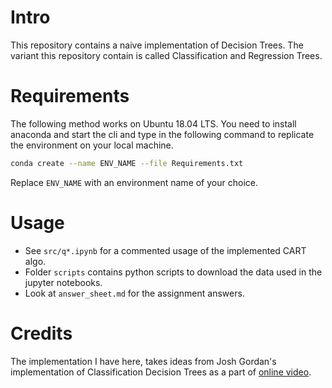 # Intro
This repository contains a naive implementation of Decision Trees. The variant this repository contain is called Classification and Regression Trees.

# Requirements
The following method works on Ubuntu 18.04 LTS. You need to install anaconda and start the cli and type in the following command to replicate the environment on your local machine.
```bash
conda create --name ENV_NAME --file Requirements.txt
```
Replace `ENV_NAME` with an environment name of your choice.

# Usage
* See `src/q*.ipynb` for a commented usage of the implemented CART algo.
* Folder ``scripts`` contains python scripts to download the data used in the jupyter notebooks.
* Look at ``answer_sheet.md`` for the assignment answers.

# Credits
The implementation I have here, takes ideas from Josh Gordan's implementation of Classification Decision Trees as a part of [online video](https://www.youtube.com/watch?v=LDRbO9a6XPU).

